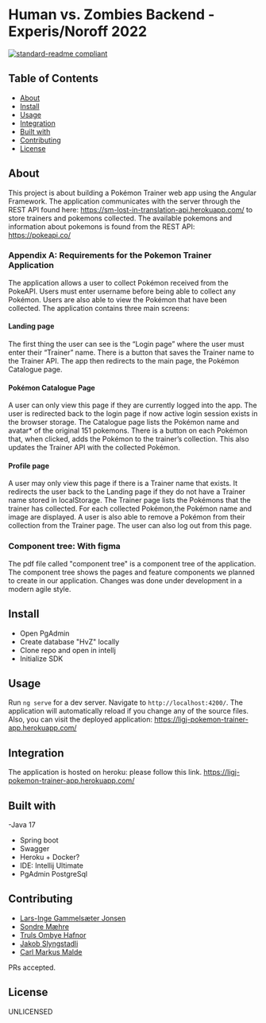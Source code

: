 # Human vs. Zombies Backend - Experis/Noroff 2022

[![standard-readme compliant](https://img.shields.io/badge/readme%20style-standard-brightgreen.svg?style=flat-square)](https://github.com/RichardLitt/standard-readme)

## Table of Contents

- [About](#about)
- [Install](#install)
- [Usage](#usage)
- [Integration](#Integration)
- [Built with](#built-with)
- [Contributing](#contributing)
- [License](#license)

## About
This project is about building a Pokémon Trainer web app using the Angular Framework. The application communicates with the server through the REST API found here: https://sm-lost-in-translation-api.herokuapp.com/ to store trainers and pokemons collected. The available pokemons and information about pokemons is found from the REST API: https://pokeapi.co/

### Appendix A: Requirements for the Pokemon Trainer Application
The application allows a user to collect Pokémon received from the PokeAPI. Users must enter username before being able to collect any Pokémon. Users are also able to view the Pokémon that have been collected. The application contains three main screens: 
#### Landing page
The first thing the user can see is the “Login page” where the user must enter their “Trainer” name. There is a button that saves the Trainer name to the Trainer API. The app then redirects to the main page, the Pokémon Catalogue page.
#### Pokémon Catalogue Page
A user can only view this page if they are currently logged into the app. The user is  redirected back to the login page if now active login session exists in the browser storage.
The Catalogue page lists the Pokémon name and avatar* of the original 151 pokemons. There is a button on each Pokémon that, when clicked, adds the Pokémon to the trainer’s collection. This also updates the Trainer API with the collected Pokémon.
#### Profile page
A user may only view this page if there is a Trainer name that exists. It redirects the user back to the Landing page if they do not have a Trainer name stored in localStorage. 
The Trainer page lists the Pokémons that the trainer has collected. For each collected Pokémon,the Pokémon name and image are displayed. A user is also able to remove a Pokémon from their collection from the Trainer page. The user can also log out from this page. 
### Component tree: With figma
The pdf file called "component tree" is a component tree of the application. The component tree shows the pages and feature components we planned to create in our application. Changes was done under development in a modern agile 
style.  

## Install
- Open PgAdmin
- Create database "HvZ" locally
- Clone repo and open in intellj
- Initialize SDK

## Usage
Run `ng serve` for a dev server. Navigate to `http://localhost:4200/`. The application will automatically reload if you change any of the source files.
Also, you can visit the deployed application: 
https://ligj-pokemon-trainer-app.herokuapp.com/ 

## Integration
The application is hosted on heroku: please follow this link. 
https://ligj-pokemon-trainer-app.herokuapp.com/

## Built with

-Java 17
- Spring boot
- Swagger
- Heroku + Docker?
- IDE: Intellij Ultimate
- PgAdmin PostgreSql

## Contributing
- [Lars-Inge Gammelsæter Jonsen](https://github.com/Kaladinge)
- [Sondre Mæhre](https://github.com/Sondrema)
- [Truls Ombye Hafnor](https://github.com/TrulsHafnor)
- [Jakob Slyngstadli](https://github.com/JakobDenGode)
- [Carl Markus Malde](https://github.com/CarlMarkus)

PRs accepted.

## License

UNLICENSED
